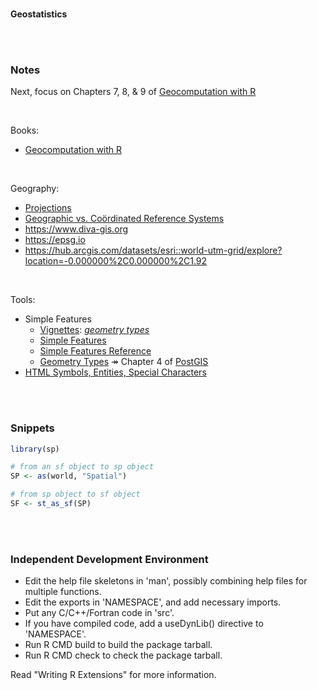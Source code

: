 <br>

**Geostatistics**

<br>
<br>

### Notes

Next, focus on Chapters 7, 8, & 9 of [Geocomputation with R](https://geocompr.robinlovelace.net/index.html)

<br>

Books:
* [Geocomputation with R](https://geocompr.robinlovelace.net/index.html)

<br>

Geography:
* [Projections](https://proj-tmp.readthedocs.io/en/docs/operations/projections/index.html)
* [Geographic vs. Co&#246;rdinated Reference Systems](https://www.earthdatascience.org/courses/use-data-open-source-python/intro-vector-data-python/spatial-data-vector-shapefiles/geographic-vs-projected-coordinate-reference-systems-python/)  
* https://www.diva-gis.org
* https://epsg.io
* https://hub.arcgis.com/datasets/esri::world-utm-grid/explore?location=-0.000000%2C0.000000%2C1.92

<br>

Tools:
* Simple Features
  * [Vignettes](https://r-spatial.github.io/sf/articles/): [*geometry types*](https://r-spatial.github.io/sf/articles/sf1.html)
  * [Simple Features](https://r-spatial.github.io/sf/index.html)
  * [Simple Features Reference](https://r-spatial.github.io/sf/reference/index.html)
  * [Geometry Types](http://postgis.net/docs/using_postgis_dbmanagement.html) &Rarr; Chapter 4 of [PostGIS](http://postgis.net/docs/)
* [HTML Symbols, Entities, Special Characters](https://www.toptal.com/designers/htmlarrows/)  
  
<br>
<br>

### Snippets

```R
library(sp)

# from an sf object to sp object
SP <- as(world, "Spatial") 

# from sp object to sf object
SF <- st_as_sf(SP)           
```

<br>
<br>

### Independent Development Environment

* Edit the help file skeletons in 'man', possibly combining help files
  for multiple functions.
* Edit the exports in 'NAMESPACE', and add necessary imports.
* Put any C/C++/Fortran code in 'src'.
* If you have compiled code, add a useDynLib() directive to
  'NAMESPACE'.
* Run R CMD build to build the package tarball.
* Run R CMD check to check the package tarball.

Read "Writing R Extensions" for more information.

<br>
<br>

<br>
<br>

<br>
<br>

<br>
<br>
